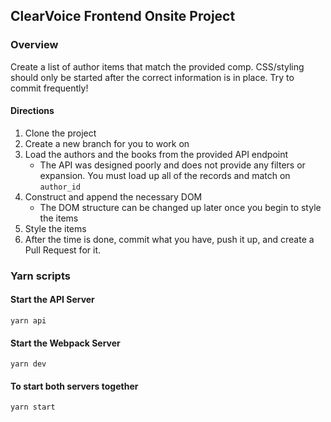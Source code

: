 ## ClearVoice Frontend Onsite Project

### Overview
Create a list of author items that match the provided comp. CSS/styling should only be started after the correct information is in place.
Try to commit frequently!

#### Directions
1. Clone the project
2. Create a new branch for you to work on
3. Load the authors and the books from the provided API endpoint
   - The API was designed poorly and does not provide any filters or expansion. You must load up all of the records and match on `author_id`
4. Construct and append the necessary DOM
   - The DOM structure can be changed up later once you begin to style the items
5. Style the items
6. After the time is done, commit what you have, push it up, and create a Pull Request for it.

### Yarn scripts
#### Start the API Server
```
yarn api
```

#### Start the Webpack Server
```
yarn dev
```

#### To start both servers together
```
yarn start
```
